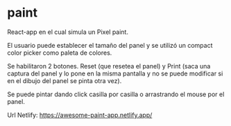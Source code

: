 # paint
React-app en el cual simula un Pixel paint.

El usuario puede establecer el tamaño del panel y se utilizó un compact color picker como paleta de colores.

Se habilitaron 2 botones. Reset (que resetea el panel) y Print (saca una captura del panel y lo pone en la misma pantalla y no se puede modificar si en el dibujo del panel se pinta otra vez).

Se puede pintar dando click casilla por casilla o arrastrando el mouse por el panel.

Url Netlify: https://awesome-paint-app.netlify.app/

